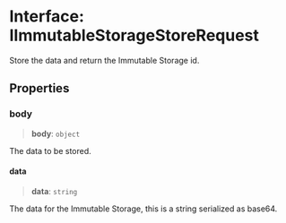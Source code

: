 # Interface: IImmutableStorageStoreRequest

Store the data and return the Immutable Storage id.

## Properties

### body

> **body**: `object`

The data to be stored.

#### data

> **data**: `string`

The data for the Immutable Storage, this is a string serialized as base64.
